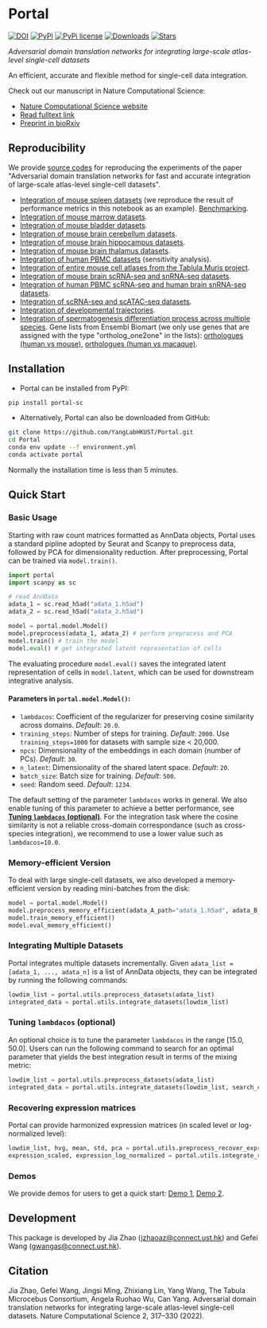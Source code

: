 # Portal
[![DOI](https://zenodo.org/badge/423325112.svg)](https://zenodo.org/badge/latestdoi/423325112) [![PyPI](https://img.shields.io/pypi/v/portal-sc?color=green)](https://pypi.python.org/pypi/portal-sc/) [![PyPi license](https://badgen.net/pypi/license/portal-sc/)](https://pypi.org/project/portal-sc/) [![Downloads](https://static.pepy.tech/personalized-badge/portal-sc?period=total&units=international_system&left_color=grey&right_color=orange&left_text=downloads)](https://pepy.tech/project/portal-sc) [![Stars](https://img.shields.io/github/stars/YangLabHKUST/Portal?logo=GitHub&color=yellow)](https://github.com/YangLabHKUST/Portal/stargazers) 

*Adversarial domain translation networks for integrating large-scale atlas-level single-cell datasets*

An efficient, accurate and flexible method for single-cell data integration.

Check out our manuscript in Nature Computational Science:
+ [Nature Computational Science website](https://www.nature.com/articles/s43588-022-00251-y)
+ [Read fulltext link](https://rdcu.be/cOCbU)
+ [Preprint in bioRxiv](https://www.biorxiv.org/content/10.1101/2021.11.16.468892v2)

## Reproducibility
We provide [source codes](https://github.com/jiazhao97/Portal-reproducibility) for reproducing the experiments of the paper "Adversarial domain translation networks for fast and accurate integration of large-scale atlas-level single-cell datasets".

+ [Integration of mouse spleen datasets](https://htmlpreview.github.io/?https://github.com/jiazhao97/Portal-reproducibility/blob/main/Reproduce-Spleen.html) (we reproduce the result of performance metrics in this notebook as an example). [Benchmarking](https://htmlpreview.github.io/?https://github.com/jiazhao97/Portal-reproducibility/blob/main/Benchmarking-Spleen.html).  
+ [Integration of mouse marrow datasets](https://htmlpreview.github.io/?https://github.com/jiazhao97/Portal-reproducibility/blob/main/Reproduce-Marrow.html).
+ [Integration of mouse bladder datasets](https://htmlpreview.github.io/?https://github.com/jiazhao97/Portal-reproducibility/blob/main/Reproduce-Bladder.html).
+ [Integration of mouse brain cerebellum datasets](https://htmlpreview.github.io/?https://github.com/jiazhao97/Portal-reproducibility/blob/main/Reproduce-MouseBrain-CB.html).
+ [Integration of mouse brain hippocampus datasets](https://htmlpreview.github.io/?https://github.com/jiazhao97/Portal-reproducibility/blob/main/Reproduce-MouseBrain-HC.html).
+ [Integration of mouse brain thalamus datasets](https://htmlpreview.github.io/?https://github.com/jiazhao97/Portal-reproducibility/blob/main/Reproduce-MouseBrain-TH.html).
+ [Integration of human PBMC datasets](https://htmlpreview.github.io/?https://github.com/jiazhao97/Portal-reproducibility/blob/main/Reproduce-sensitivity.html) (sensitivity analysis).
+ [Integration of entire mouse cell atlases from the Tablula Muris project](https://htmlpreview.github.io/?https://github.com/jiazhao97/Portal-reproducibility/blob/main/Reproduce-TabulaMuris-full.html).
+ [Integration of mouse brain scRNA-seq and snRNA-seq datasets](https://htmlpreview.github.io/?https://github.com/jiazhao97/Portal-reproducibility/blob/main/Reproduce-MouseBrain-CellNuclei.html).
+ [Integration of human PBMC scRNA-seq and human brain snRNA-seq datasets](https://htmlpreview.github.io/?https://github.com/jiazhao97/Portal-reproducibility/blob/main/Reproduce-BloodCell-BrainNuclei.html).
+ [Integration of scRNA-seq and scATAC-seq datasets](https://htmlpreview.github.io/?https://github.com/jiazhao97/Portal-reproducibility/blob/main/Reproduce-PBMC-ATACseq.html).
+ [Integration of developmental trajectories](https://htmlpreview.github.io/?https://github.com/jiazhao97/Portal-reproducibility/blob/main/Reproduce-trajectory.html).
+ [Integration of spermatogenesis differentiation process across multiple species](https://htmlpreview.github.io/?https://github.com/jiazhao97/Portal-reproducibility/blob/main/Reproduce-Spermatogenesis.html). Gene lists from Ensembl Biomart (we only use genes that are assigned with the type "ortholog_one2one" in the lists): [orthologues (human vs mouse)](https://github.com/jiazhao97/Portal-reproducibility/raw/main/orthologues_human_mouse.txt), [orthologues (human vs macaque)](https://github.com/jiazhao97/Portal-reproducibility/raw/main/orthologues_human_macaque.txt).

## Installation
* Portal can be installed from PyPI:
```bash
pip install portal-sc
```

* Alternatively, Portal can also be downloaded from GitHub:
```bash
git clone https://github.com/YangLabHKUST/Portal.git
cd Portal
conda env update --f environment.yml
conda activate portal
```

Normally the installation time is less than 5 minutes.

## Quick Start
### Basic Usage
Starting with raw count matrices formatted as AnnData objects, Portal uses a standard pipline adopted by Seurat and Scanpy to preprocess data, followed by PCA for dimensionality reduction. After preprocessing, Portal can be trained via `model.train()`.
```python
import portal
import scanpy as sc

# read AnnData
adata_1 = sc.read_h5ad("adata_1.h5ad")
adata_2 = sc.read_h5ad("adata_2.h5ad")

model = portal.model.Model()
model.preprocess(adata_1, adata_2) # perform preprocess and PCA
model.train() # train the model
model.eval() # get integrated latent representation of cells
```
The evaluating procedure `model.eval()` saves the integrated latent representation of cells in `model.latent`, which can be used for downstream integrative analysis.

#### Parameters in `portal.model.Model()`:
* `lambdacos`: Coefficient of the regularizer for preserving cosine similarity across domains. *Default*: `20.0`.
* `training_steps`: Number of steps for training. *Default*: `2000`. Use `training_steps=1000` for datasets with sample size < 20,000.
* `npcs`: Dimensionality of the embeddings in each domain (number of PCs). *Default*: `30`.
* `n_latent`: Dimensionality of the shared latent space. *Default*: `20`.
* `batch_size`: Batch size for training. *Default*: `500`.
* `seed`: Random seed. *Default*: `1234`.

The default setting of the parameter `lambdacos` works in general. We also enable tuning of this parameter to achieve a better performance, see [**Tuning `lambdacos` (optional)**](#tuning-lambdacos-optional). For the integration task where the cosine similarity is not a reliable cross-domain correspondance (such as cross-species integration), we recommend to use a lower value such as `lambdacos=10.0`.

### Memory-efficient Version
To deal with large single-cell datasets, we also developed a memory-efficient version by reading mini-batches from the disk:
```python
model = portal.model.Model()
model.preprocess_memory_efficient(adata_A_path="adata_1.h5ad", adata_B_path="adata_2.h5ad")
model.train_memory_efficient()
model.eval_memory_efficient()
```

### Integrating Multiple Datasets
Portal integrates multiple datasets incrementally. Given `adata_list = [adata_1, ..., adata_n]` is a list of AnnData objects, they can be integrated by running the following commands: 
```python
lowdim_list = portal.utils.preprocess_datasets(adata_list)
integrated_data = portal.utils.integrate_datasets(lowdim_list)
```

### Tuning `lambdacos` (optional)
An optional choice is to tune the parameter `lambdacos` in the range [15.0, 50.0]. Users can run the following command to search for an optimal parameter that yields the best integration result in terms of the mixing metric:
```python
lowdim_list = portal.utils.preprocess_datasets(adata_list)
integrated_data = portal.utils.integrate_datasets(lowdim_list, search_cos=True)
```

### Recovering expression matrices
Portal can provide harmonized expression matrices (in scaled level or log-normalized level):
```python
lowdim_list, hvg, mean, std, pca = portal.utils.preprocess_recover_expression(adata_list)
expression_scaled, expression_log_normalized = portal.utils.integrate_recover_expression(lowdim_list, mean, std, pca)
```

### Demos
We provide demos for users to get a quick start: [Demo 1](https://jiazhao97.github.io/Portal_demo1/), [Demo 2](https://htmlpreview.github.io/?https://github.com/jiazhao97/Portal-reproducibility/blob/main/Portal_recover_expression.html).

## Development
This package is developed by Jia Zhao (jzhaoaz@connect.ust.hk) and Gefei Wang (gwangas@connect.ust.hk). 

## Citation
Jia Zhao, Gefei Wang, Jingsi Ming, Zhixiang Lin, Yang Wang, The Tabula Microcebus Consortium, Angela Ruohao Wu, Can Yang. Adversarial domain translation networks for integrating large-scale atlas-level single-cell datasets. Nature Computational Science 2, 317–330 (2022).
